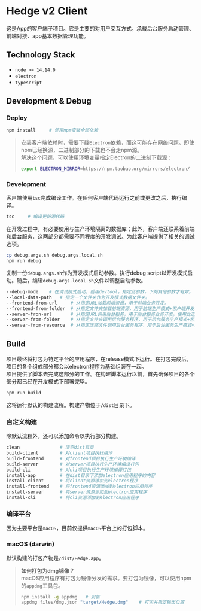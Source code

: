 # Hedge v2 Client
这是App的客户端子项目。它是主要的对用户交互方式。承载后台服务启动管理、前端对接、app基本数据管理功能。

## Technology Stack
* `node >= 14.14.0`
* `electron`
* `typescript`

## Development & Debug
### Deploy
```sh
npm install     # 使用npm安装全部依赖
```

> 安装客户端依赖时，需要下载`Electron`依赖，而这可能存在网络问题。即使npm已经换源，二进制部分的下载也不会走npm源。  
> 解决这个问题，可以使用环境变量指定Electron的二进制下载源：
> ```sh
> export ELECTRON_MIRROR=https://npm.taobao.org/mirrors/electron/
> ```

### Development
客户端使用`tsc`完成编译工作。在任何客户端代码运行之前或更改之后，执行编译。
```sh
tsc     # 编译更新源代码
```
在开发过程中，有必要使用与生产环境隔离的数据库；此外，客户端还联系着前端和后台服务，这两部分都需要不同程度的开发调试。为此客户端提供了相关的调试选项。  
```sh
cp debug.args.sh debug.args.local.sh
npm run debug
```
复制一份`debug.args.sh`作为开发模式启动参数。执行debug script以开发模式启动。随后，编辑`debug.args.local.sh`文件以调整启动参数。
```sh
--debug-mode    # 在调试模式启动，启用devtool。指定此参数，下列其他参数才有效。
--local-data-path   # 指定一个文件夹作为开发模式数据文件夹。
--frontend-from-url     # 从指定URL加载前端资源，用于前端业务开发。
--frontend-from-folder  # 从指定文件夹加载前端资源，用于前端生产模式+客户端开发模式。
--server-fron-url       # 从指定URL调用后台服务，用于后台服务业务开发。使用此选项时后台服务启动管理功能被禁用。
--server-from-folder    # 从指定文件夹调用后台服务程序，用于后台服务生产模式+客户端开发模式。使用此选项时资源管理功能被禁用。
--server-from-resource  # 从指定压缩文件调用后台服务程序，用于后台服务生产模式+资源管理功能调试。
```

## Build
项目最终将打包为特定平台的应用程序，在release模式下运行。在打包完成后，项目的各个组成部分都会以electron程序为基础组装在一起。  
项目提供了脚本去完成这部分的工作。在构建脚本运行以前，首先确保项目的各个部分都已经在开发模式下部署完毕。
```sh
npm run build
```
这将运行默认的构建流程。构建产物位于`/dist`目录下。
### 自定义构建
除默认流程外，还可以添加命令以执行部分构建。
```sh
clean               # 清空dist目录
build-client        # 对client项目执行编译
build-frontend      # 对frontend项目执行生产环境编译
build-server        # 对server项目执行生产环境编译打包
build-cli           # 对cli项目执行生产环境编译打包
install-app         # 在dist目录下添加electron应用程序的内容
install-client      # 将client资源添加到electron程序
install-frontend    # 将frontend资源添加到electron应用程序
install-server      # 将server资源添加到electron应用程序
install-cli         # 将cli资源添加到electron应用程序
```
### 编译平台
因为主要平台是`macOS`，目前仅提供`macOS`平台上的打包脚本。
### macOS (darwin)
默认构建的打包产物是`/dist/Hedge.app`。

> **如何打包为dmg镜像？**  
> macOS应用程序有打包为镜像分发的需求。要打包为镜像，可以使用npm的`appdmg`工具包。
> ```bash
> npm install -g appdmg   # 安装
> appdmg files/dmg.json "target/Hedge.dmg"    # 打包并指定输出位置
> ```